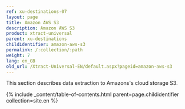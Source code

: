 ```yaml
---
ref: xu-destinations-07
layout: page
title: Amazon AWS S3
description: Amazon AWS S3
product: xtract-universal
parent: xu-destinations
childidentifier: amazon-aws-s3
permalink: /:collection/:path
weight: 7
lang: en_GB
old_url: /Xtract-Universal-EN/default.aspx?pageid=amazon-aws-s3
---
```


This section describes data extraction to Amazons's cloud storage S3.

{% include _content/table-of-contents.html parent=page.childidentifier collection=site.en %}